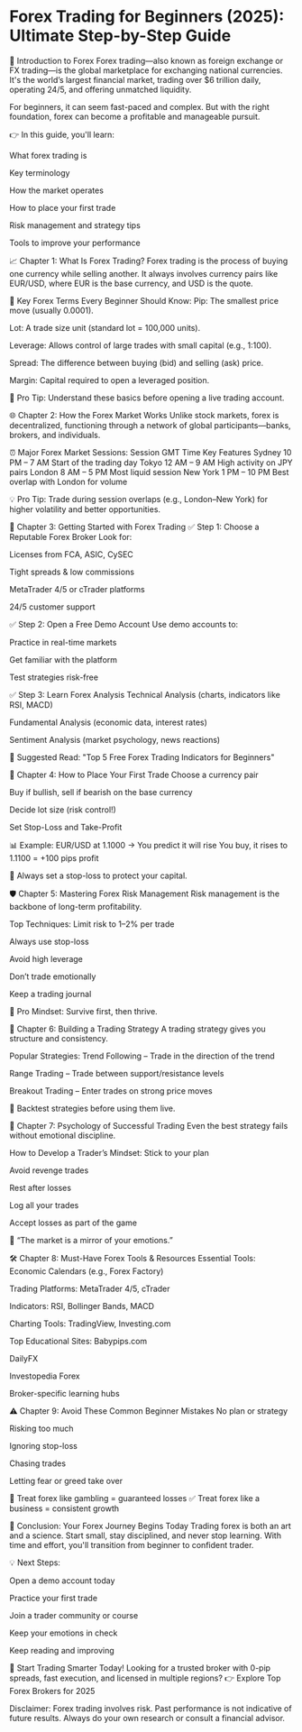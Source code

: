 # Forex Trading for Beginners (2025): Ultimate Step-by-Step Guide

📘 Introduction to Forex
Forex trading—also known as foreign exchange or FX trading—is the global marketplace for exchanging national currencies. It's the world’s largest financial market, trading over $6 trillion daily, operating 24/5, and offering unmatched liquidity.

For beginners, it can seem fast-paced and complex. But with the right foundation, forex can become a profitable and manageable pursuit.

👉 In this guide, you'll learn:

What forex trading is

Key terminology

How the market operates

How to place your first trade

Risk management and strategy tips

Tools to improve your performance

📈 Chapter 1: What Is Forex Trading?
Forex trading is the process of buying one currency while selling another. It always involves currency pairs like EUR/USD, where EUR is the base currency, and USD is the quote.

🧠 Key Forex Terms Every Beginner Should Know:
Pip: The smallest price move (usually 0.0001).

Lot: A trade size unit (standard lot = 100,000 units).

Leverage: Allows control of large trades with small capital (e.g., 1:100).

Spread: The difference between buying (bid) and selling (ask) price.

Margin: Capital required to open a leveraged position.

🔑 Pro Tip: Understand these basics before opening a live trading account.

🌐 Chapter 2: How the Forex Market Works
Unlike stock markets, forex is decentralized, functioning through a network of global participants—banks, brokers, and individuals.

⏰ Major Forex Market Sessions:
Session	GMT Time	Key Features
Sydney	10 PM – 7 AM	Start of the trading day
Tokyo	12 AM – 9 AM	High activity on JPY pairs
London	8 AM – 5 PM	Most liquid session
New York	1 PM – 10 PM	Best overlap with London for volume

💡 Pro Tip: Trade during session overlaps (e.g., London–New York) for higher volatility and better opportunities.

🏁 Chapter 3: Getting Started with Forex Trading
✅ Step 1: Choose a Reputable Forex Broker
Look for:

Licenses from FCA, ASIC, CySEC

Tight spreads & low commissions

MetaTrader 4/5 or cTrader platforms

24/5 customer support

✅ Step 2: Open a Free Demo Account
Use demo accounts to:

Practice in real-time markets

Get familiar with the platform

Test strategies risk-free

✅ Step 3: Learn Forex Analysis
Technical Analysis (charts, indicators like RSI, MACD)

Fundamental Analysis (economic data, interest rates)

Sentiment Analysis (market psychology, news reactions)

📘 Suggested Read: "Top 5 Free Forex Trading Indicators for Beginners"

🛒 Chapter 4: How to Place Your First Trade
Choose a currency pair

Buy if bullish, sell if bearish on the base currency

Decide lot size (risk control!)

Set Stop-Loss and Take-Profit

📊 Example:
EUR/USD at 1.1000 → You predict it will rise
You buy, it rises to 1.1100 = +100 pips profit

🔐 Always set a stop-loss to protect your capital.

🛡️ Chapter 5: Mastering Forex Risk Management
Risk management is the backbone of long-term profitability.

Top Techniques:
Limit risk to 1–2% per trade

Always use stop-loss

Avoid high leverage

Don’t trade emotionally

Keep a trading journal

🧠 Pro Mindset: Survive first, then thrive.

🧠 Chapter 6: Building a Trading Strategy
A trading strategy gives you structure and consistency.

Popular Strategies:
Trend Following – Trade in the direction of the trend

Range Trading – Trade between support/resistance levels

Breakout Trading – Enter trades on strong price moves

📌 Backtest strategies before using them live.

🧘 Chapter 7: Psychology of Successful Trading
Even the best strategy fails without emotional discipline.

How to Develop a Trader’s Mindset:
Stick to your plan

Avoid revenge trades

Rest after losses

Log all your trades

Accept losses as part of the game

💬 “The market is a mirror of your emotions.”

🛠️ Chapter 8: Must-Have Forex Tools & Resources
Essential Tools:
Economic Calendars (e.g., Forex Factory)

Trading Platforms: MetaTrader 4/5, cTrader

Indicators: RSI, Bollinger Bands, MACD

Charting Tools: TradingView, Investing.com

Top Educational Sites:
Babypips.com

DailyFX

Investopedia Forex

Broker-specific learning hubs

⚠️ Chapter 9: Avoid These Common Beginner Mistakes
No plan or strategy

Risking too much

Ignoring stop-loss

Chasing trades

Letting fear or greed take over

🚫 Treat forex like gambling = guaranteed losses
✅ Treat forex like a business = consistent growth

🏁 Conclusion: Your Forex Journey Begins Today
Trading forex is both an art and a science. Start small, stay disciplined, and never stop learning. With time and effort, you'll transition from beginner to confident trader.

💡 Next Steps:

Open a demo account today

Practice your first trade

Join a trader community or course

Keep your emotions in check

Keep reading and improving

📣 Start Trading Smarter Today!
Looking for a trusted broker with 0-pip spreads, fast execution, and licensed in multiple regions?
👉 Explore Top Forex Brokers for 2025

Disclaimer: Forex trading involves risk. Past performance is not indicative of future results. Always do your own research or consult a financial advisor.
